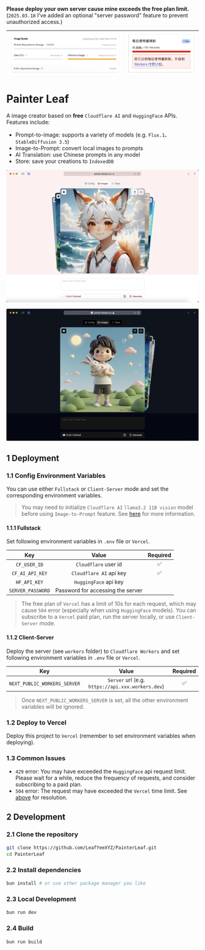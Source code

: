 **Please deploy your own server cause mine exceeds the free plan limit.** (`2025.03.18` I've added an optional "server password" feature to prevent unauthorized access.)

| ![](./readme/3.png) | ![](./readme/4.png) |
| :-----------------: | :-----------------: |

# Painter Leaf

A image creator based on **free** `Cloudflare AI` and `HuggingFace` APIs. Features include:

- Prompt-to-image: supports a variety of models (e.g. `Flux.1`、`StableDiffusion 3.5`)
- Image-to-Prompt: convert local images to prompts
- AI Translation: use Chinese prompts in any model
- Store: save your creations to `IndexedDB`

![](./readme/1.png)

![](./readme/2.png)

## 1 Deployment

### 1.1 Config Environment Variables

You can use either `Fullstack` or `Client-Server` mode and set the corresponding environment variables.

> You may need to initialize `Cloudflare AI` `llama3.2 11B vision` model before using `Image-to-Prompt` feature. See [here](https://developers.cloudflare.com/workers-ai/models/llama-3.2-11b-vision-instruct/) for more information.

#### 1.1.1 Fullstack

Set following environment variables in `.env` file or `Vercel`.

|        Key        |               Value               | Required |
| :---------------: | :-------------------------------: | :------: |
|   `CF_USER_ID`    |       `Cloudflare` user id        |    ✅    |
|  `CF_AI_API_KEY`  |      `Cloudflare AI` api key      |    ✅    |
|   `HF_API_KEY`    |       `HuggingFace` api key       |          |
| `SERVER_PASSWORD` | Password for accessing the server |          |

> The free plan of `Vercel` has a limit of 10s for each request, which may cause `504` error (especially when using `HuggingFace` models). You can subscribe to a `Vercel` paid plan, run the server locally, or use `Client-Server` mode. <span id="vervel-limit-resolution"></span>

#### 1.1.2 Client-Server

Deploy the server (see `workers` folder) to `Cloudflare Workers` and set following environment variables in `.env` file or `Vercel`.

|             Key              |                       Value                       | Required |
| :--------------------------: | :-----------------------------------------------: | :------: |
| `NEXT_PUBLIC_WORKERS_SERVER` | `Server` url (e.g. `https://api.xxx.workers.dev`) |    ✅    |

> Once `NEXT_PUBLIC_WORKERS_SERVER` is set, all the other environment variables will be ignored.

### 1.2 Deploy to Vercel

Deploy this project to `Vercel` (remember to set environment variables when deploying).

### 1.3 Common Issues

- `429` error: You may have exceeded the `HuggingFace` api request limit. Please wait for a while, reduce the frequency of requests, and consider subscribing to a paid plan.
- `504` error: The request may have exceeded the `Vercel` time limit. See [above](#vervel-limit-resolution) for resolution.

## 2 Development

### 2.1 Clone the repository

```bash
git clone https://github.com/LeafYeeXYZ/PainterLeaf.git
cd PainterLeaf
```

### 2.2 Install dependencies

```bash
bun install # or use other package manager you like
```

### 2.3 Local Development

```bash
bun run dev
```

### 2.4 Build

```bash
bun run build
```
